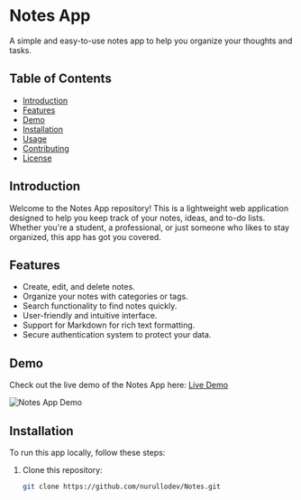 # Notes App

A simple and easy-to-use notes app to help you organize your thoughts and tasks.

## Table of Contents

- [Introduction](#introduction)
- [Features](#features)
- [Demo](#demo)
- [Installation](#installation)
- [Usage](#usage)
- [Contributing](#contributing)
- [License](#license)

## Introduction

Welcome to the Notes App repository! This is a lightweight web application designed to help you keep track of your notes, ideas, and to-do lists. Whether you're a student, a professional, or just someone who likes to stay organized, this app has got you covered.

## Features

- Create, edit, and delete notes.
- Organize your notes with categories or tags.
- Search functionality to find notes quickly.
- User-friendly and intuitive interface.
- Support for Markdown for rich text formatting.
- Secure authentication system to protect your data.

## Demo

Check out the live demo of the Notes App here: [Live Demo](https://your-demo-url.com)

![Notes App Demo](demo-screenshot.png)

## Installation

To run this app locally, follow these steps:

1. Clone this repository:
   ```bash
   git clone https://github.com/nurullodev/Notes.git
